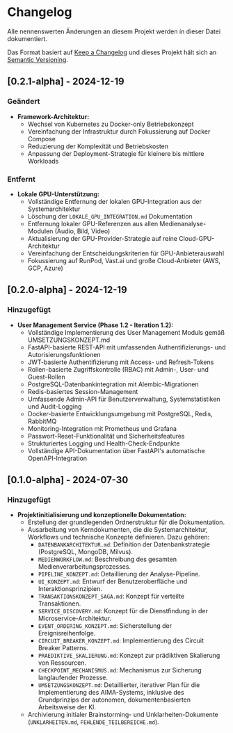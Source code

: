 # Changelog

Alle nennenswerten Änderungen an diesem Projekt werden in dieser Datei dokumentiert.

Das Format basiert auf [Keep a Changelog](https://keepachangelog.com/de/1.0.0/) und dieses Projekt hält sich an [Semantic Versioning](https://semver.org/lang/de/).

## [0.2.1-alpha] - 2024-12-19

### Geändert

- **Framework-Architektur:**
  - Wechsel von Kubernetes zu Docker-only Betriebskonzept
  - Vereinfachung der Infrastruktur durch Fokussierung auf Docker Compose
  - Reduzierung der Komplexität und Betriebskosten
  - Anpassung der Deployment-Strategie für kleinere bis mittlere Workloads

### Entfernt

- **Lokale GPU-Unterstützung:**
  - Vollständige Entfernung der lokalen GPU-Integration aus der Systemarchitektur
  - Löschung der `LOKALE_GPU_INTEGRATION.md` Dokumentation
  - Entfernung lokaler GPU-Referenzen aus allen Medienanalyse-Modulen (Audio, Bild, Video)
  - Aktualisierung der GPU-Provider-Strategie auf reine Cloud-GPU-Architektur
  - Vereinfachung der Entscheidungskriterien für GPU-Anbieterauswahl
  - Fokussierung auf RunPod, Vast.ai und große Cloud-Anbieter (AWS, GCP, Azure)

## [0.2.0-alpha] - 2024-12-19

### Hinzugefügt

- **User Management Service (Phase 1.2 - Iteration 1.2):**
  - Vollständige Implementierung des User Management Moduls gemäß UMSETZUNGSKONZEPT.md
  - FastAPI-basierte REST-API mit umfassenden Authentifizierungs- und Autorisierungsfunktionen
  - JWT-basierte Authentifizierung mit Access- und Refresh-Tokens
  - Rollen-basierte Zugriffskontrolle (RBAC) mit Admin-, User- und Guest-Rollen
  - PostgreSQL-Datenbankintegration mit Alembic-Migrationen
  - Redis-basiertes Session-Management
  - Umfassende Admin-API für Benutzerverwaltung, Systemstatistiken und Audit-Logging
  - Docker-basierte Entwicklungsumgebung mit PostgreSQL, Redis, RabbitMQ
  - Monitoring-Integration mit Prometheus und Grafana
  - Passwort-Reset-Funktionalität und Sicherheitsfeatures
  - Strukturiertes Logging und Health-Check-Endpunkte
  - Vollständige API-Dokumentation über FastAPI's automatische OpenAPI-Integration

## [0.1.0-alpha] - 2024-07-30

### Hinzugefügt

- **Projektinitialisierung und konzeptionelle Dokumentation:**
  - Erstellung der grundlegenden Ordnerstruktur für die Dokumentation.
  - Ausarbeitung von Kerndokumenten, die die Systemarchitektur, Workflows und technische Konzepte definieren. Dazu gehören:
    - `DATENBANKARCHITEKTUR.md`: Definition der Datenbankstrategie (PostgreSQL, MongoDB, Milvus).
    - `MEDIENWORKFLOW.md`: Beschreibung des gesamten Medienverarbeitungsprozesses.
    - `PIPELINE_KONZEPT.md`: Detaillierung der Analyse-Pipeline.
    - `UI_KONZEPT.md`: Entwurf der Benutzeroberfläche und Interaktionsprinzipien.
    - `TRANSAKTIONSKONZEPT_SAGA.md`: Konzept für verteilte Transaktionen.
    - `SERVICE_DISCOVERY.md`: Konzept für die Dienstfindung in der Microservice-Architektur.
    - `EVENT_ORDERING_KONZEPT.md`: Sicherstellung der Ereignisreihenfolge.
    - `CIRCUIT_BREAKER_KONZEPT.md`: Implementierung des Circuit Breaker Patterns.
    - `PRAEDIKTIVE_SKALIERUNG.md`: Konzept zur prädiktiven Skalierung von Ressourcen.
    - `CHECKPOINT_MECHANISMUS.md`: Mechanismus zur Sicherung langlaufender Prozesse.
    - `UMSETZUNGSKONZEPT.md`: Detaillierter, iterativer Plan für die Implementierung des AIMA-Systems, inklusive des Grundprinzips der autonomen, dokumentenbasierten Arbeitsweise der KI.
  - Archivierung initialer Brainstorming- und Unklarheiten-Dokumente (`UNKLARHEITEN.md`, `FEHLENDE_TEILBEREICHE.md`).